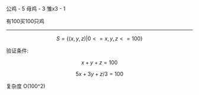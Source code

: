 公鸡 - 5
母鸡 - 3
雏x3 - 1

有100买100只鸡




----------


$$
S = \{ (x,y,z) | 0<= x,y,z <=100  \}
$$

验证条件:

$$
x + y + z = 100
$$

$$
5x + 3y + z/3 = 100
$$

复杂度 O(100^2)